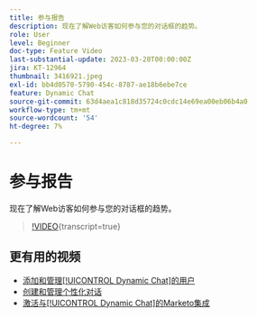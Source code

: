 ```yaml
---
title: 参与报告
description: 现在了解Web访客如何参与您的对话框的趋势。
role: User
level: Beginner
doc-type: Feature Video
last-substantial-update: 2023-03-20T00:00:00Z
jira: KT-12964
thumbnail: 3416921.jpeg
exl-id: bb4d0570-5790-454c-8787-ae18b6ebe7ce
feature: Dynamic Chat
source-git-commit: 63d4aea1c818d35724c0cdc14e69ea00eb06b4a0
workflow-type: tm+mt
source-wordcount: '54'
ht-degree: 7%

---
```


# 参与报告

现在了解Web访客如何参与您的对话框的趋势。

>[!VIDEO](https://video.tv.adobe.com/v/3416921/?quality=12&learn=on){transcript=true}

## 更有用的视频

* [添加和管理[!UICONTROL Dynamic Chat]的用户](user-management.md)
* [创建和管理个性化对话](dialogue-management.md)
* [激活与[!UICONTROL Dynamic Chat]的Marketo集成](marketo-integration.md)
